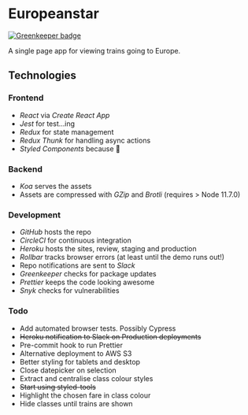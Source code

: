 # Europeanstar

[![Greenkeeper badge](https://badges.greenkeeper.io/adrianblynch/europeanstar.svg)](https://greenkeeper.io/)

A single page app for viewing trains going to Europe.

## Technologies

### Frontend
- *React* via *Create React App*
- *Jest* for test...ing
- *Redux* for state management
- *Redux Thunk* for handling async actions
- *Styled Components* because 💅

### Backend
- *Koa* serves the assets
- Assets are compressed with *GZip* and *Brotli* (requires > Node 11.7.0)

### Development
- *GitHub* hosts the repo
- *CircleCI* for continuous integration 
- *Heroku* hosts the sites, review, staging and production
- *Rollbar* tracks browser errors (at least until the demo runs out!)
- Repo notifications are sent to *Slack*
- *Greenkeeper* checks for package updates
- *Prettier* keeps the code looking awesome
- *Snyk* checks for vulnerabilities

### Todo
- Add automated browser tests. Possibly Cypress
- ~~Heroku notification to Slack on Production deployments~~
- Pre-commit hook to run Prettier
- Alternative deployment to AWS S3
- Better styling for tablets and desktop
- Close datepicker on selection
- Extract and centralise class colour styles
- ~~Start using styled-tools~~
- Highlight the chosen fare in class colour
- Hide classes until trains are shown
